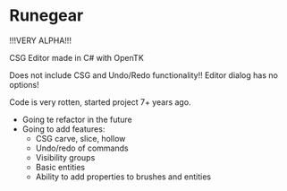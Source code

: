 # Runegear
!!!VERY ALPHA!!!

CSG Editor made in C# with OpenTK

Does not include CSG and Undo/Redo functionality!!
Editor dialog has no options! 

Code is very rotten, started project 7+ years ago.

* Going te refactor in the future
* Going to add features:
  * CSG carve, slice, hollow
  * Undo/redo of commands
  * Visibility groups
  * Basic entities
  * Ability to add properties to brushes and entities
